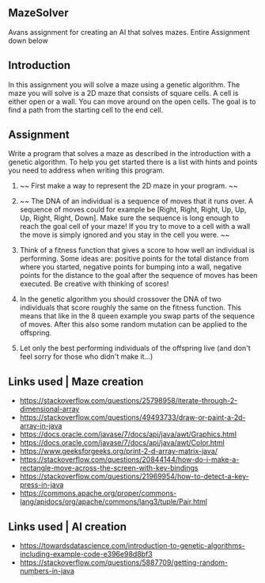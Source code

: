 
## MazeSolver
Avans assignment for creating an AI that solves mazes.
Entire Assignment down below

## Introduction
In this assignment you will solve a maze using a genetic algorithm. The maze you will solve is a 2D maze that consists of square cells. A cell is either open or a wall. You can move around on the open cells. The goal is to find a path from the starting cell to the end cell.

## Assignment
Write a program that solves a maze as described in the introduction with a genetic algorithm. To help you get started there is a list with hints and points you need to address when writing this program.

1.  ~~ First make a way to represent the 2D maze in your program. ~~
    
2.  ~~ The DNA of an individual is a sequence of moves that it runs over. A sequence of moves could for example be [Right, Right, Right, Up, Up, Up, Right, Right, Down]. Make sure the sequence is long enough to reach the goal cell of your maze! If you try to move to a cell with a wall the move is simply ignored and you stay in the cell you were. ~~
    
3.  Think of a fitness function that gives a score to how well an individual is performing. Some ideas are: positive points for the total distance from where you started, negative points for bumping into a wall, negative points for the distance to the goal after the sequence of moves has been executed. Be creative with thinking of scores!
    
4.  In the genetic algorithm you should crossover the DNA of two individuals that score roughly the same on the fitness function. This means that like in the 8 queen example you swap parts of the sequence of moves. After this also some random mutation can be applied to the offspring.
    
5.  Let only the best performing individuals of the offspring live (and don't feel sorry for those who didn't make it...)

## Links used | Maze creation
- https://stackoverflow.com/questions/25798958/iterate-through-2-dimensional-array
- https://stackoverflow.com/questions/49493733/draw-or-paint-a-2d-array-in-java
- https://docs.oracle.com/javase/7/docs/api/java/awt/Graphics.html
- https://docs.oracle.com/javase/7/docs/api/java/awt/Color.html
- https://www.geeksforgeeks.org/print-2-d-array-matrix-java/
- https://stackoverflow.com/questions/20844144/how-do-i-make-a-rectangle-move-across-the-screen-with-key-bindings
- https://stackoverflow.com/questions/21969954/how-to-detect-a-key-press-in-java
- https://commons.apache.org/proper/commons-lang/apidocs/org/apache/commons/lang3/tuple/Pair.html

## Links used | AI creation
 - https://towardsdatascience.com/introduction-to-genetic-algorithms-including-example-code-e396e98d8bf3
 - https://stackoverflow.com/questions/5887709/getting-random-numbers-in-java